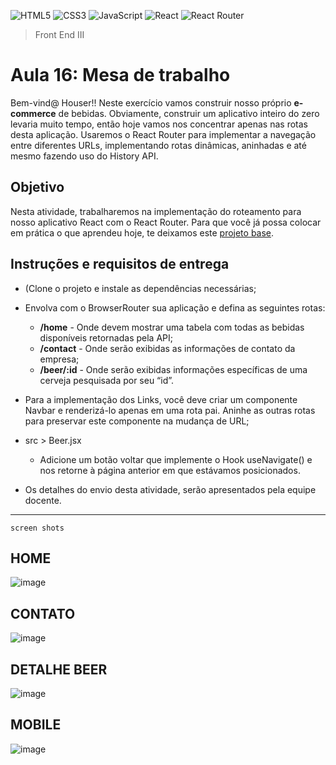 ![HTML5](https://img.shields.io/badge/html5-%23E34F26.svg?style=for-the-badge&logo=html5&logoColor=white) 
![CSS3](https://img.shields.io/badge/css3-%231572B6.svg?style=for-the-badge&logo=css3&logoColor=white)
![JavaScript](https://img.shields.io/badge/javascript-%23323330.svg?style=for-the-badge&logo=javascript&logoColor=%23F7DF1E)
![React](https://img.shields.io/badge/react-%2320232a.svg?style=for-the-badge&logo=react&logoColor=%2361DAFB) 
![React Router](https://img.shields.io/badge/React_Router-CA4245?style=for-the-badge&logo=react-router&logoColor=white)

> Front End III

# Aula 16: Mesa de trabalho

Bem-vind@ Houser!! Neste exercício vamos construir nosso próprio **e-commerce** de bebidas. Obviamente, construir um aplicativo inteiro do zero levaria muito tempo, então hoje vamos nos concentrar apenas nas rotas desta aplicação. 
Usaremos o React Router para implementar a navegação entre diferentes URLs, implementando rotas dinâmicas, aninhadas e até mesmo fazendo uso do History API.

## Objetivo

Nesta atividade, trabalharemos na implementação do roteamento para nosso aplicativo React com o React Router. Para que você já possa colocar em prática o que aprendeu hoje, te deixamos este [projeto base](https://github.com/xk08/DigitalHouse-PublicContent/tree/main/FrontEnd3/MesasDeTrabalho/ctd-fe3-aula-16-base-mesa-de-trabalho). 

## Instruções e requisitos de entrega
 * (Clone o projeto e instale as dependências necessárias;
 * Envolva com o BrowserRouter sua aplicação e defina as seguintes rotas:
    * **/home** - Onde devem mostrar uma tabela com todas as bebidas disponíveis retornadas pela API;
    * **/contact** - Onde serão exibidas as informações de contato da empresa;
    * **/beer/:id** - Onde serão exibidas informações específicas de uma cerveja pesquisada por seu “id”.

 * Para a implementação dos Links, você deve criar um componente Navbar e renderizá-lo apenas em uma rota pai. Aninhe as outras rotas para preservar este componente na mudança de URL;
 * src > Beer.jsx
    * Adicione um botão voltar que implemente o Hook useNavigate() e nos retorne à página anterior em que estávamos posicionados.
 * Os detalhes do envio desta atividade, serão apresentados pela equipe docente.

---

 ``screen shots``

## HOME
![image](https://user-images.githubusercontent.com/5773748/204164289-7d381a2c-2f7b-4002-bc9f-8a4398bb2ba2.png)

## CONTATO
![image](https://user-images.githubusercontent.com/5773748/204164355-3a1c436f-29b1-424c-8676-de049e2c94dd.png)

## DETALHE BEER
![image](https://user-images.githubusercontent.com/5773748/204164337-d485b48d-d5b3-459e-ae3a-a274087cdcee.png)

## MOBILE
![image](https://user-images.githubusercontent.com/5773748/204164419-4f737b13-dc83-477d-ac97-7170ff373481.png)

